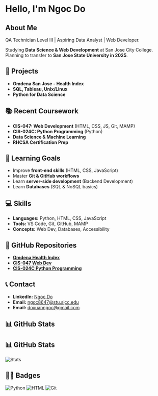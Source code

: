 # Hello, I'm Ngoc Do

## About Me
QA Technician Level III | Aspiring Data Analyst | Web Developer.

Studying **Data Science & Web Development** at San Jose City College. Planning to transfer to **San Jose State University in 2025**.

## 🚀 Projects
- **Omdena San Jose - Health Index**
- **SQL, Tableau, Unix/Linux**
- **Python for Data Science**

## 📚 Recent Coursework
- **CIS-047: Web Development** (HTML, CSS, JS, Git, MAMP)
- **CIS-024C: Python Programming** (Python)
- **Data Science & Machine Learning**
- **RHCSA Certification Prep**

## 🎯 Learning Goals
- Improve **front-end skills** (HTML, CSS, JavaScript)
- Master **Git & GitHub workflows**
- Learn **server-side development** (Backend Development)
- Learn **Databases** (SQL & NoSQL basics)

## 💻 Skills
- **Languages:** Python, HTML, CSS, JavaScript
- **Tools:** VS Code, Git, GitHub, MAMP
- **Concepts:** Web Dev, Databases, Accessibility

## 📂 GitHub Repositories
- **[Omdena Health Index](https://github.com/NGOCDO2425/Omdena-Health-Index)**
- **[CIS-047 Web Dev](https://github.com/NGOCDO2425/NGOCDO2425)**
- **[CIS-024C Python Programming](https://github.com/NGOCDO2425/Lupes-Lookup-App)**

## 📞 Contact
- **LinkedIn:** [Ngoc Do](https://www.linkedin.com/in/ngoc-do-342a3a34b/)
- **Email:** [ngoc8647@stu.sjcc.edu](mailto:ngoc8647@stu.sjcc.edu)
- **Email:** [doxuanngoc@gmail.com](mailto:doxuanngoc@gmail.com)

## 📊 GitHub Stats
## 📊 GitHub Stats
![Stats](https://github-readme-stats.vercel.app/api?username=NGOCDO2425&show_icons=true&theme=tokyonight)

## 🧑‍💻 Badges
![Python](https://img.shields.io/badge/Python-Intermediate-blue)
![HTML](https://img.shields.io/badge/HTML-Intermediate-yellow)
![Git](https://img.shields.io/badge/Git-Intermediate-orange)
